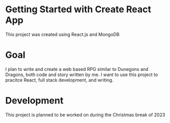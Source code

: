 # Getting Started with Create React App

This project was created using React.js and MongoDB

# Goal

I plan to write and create a web based RPG similar to Dunegons and Dragons, both code and story written by me. I want to use this project to pracitce React, full stack development, and writing.

# Development

This project is planned to be worked on during the Christmas break of 2023
